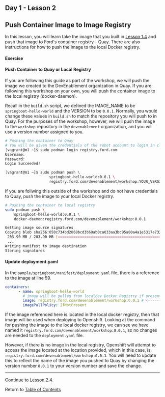 ## Day 1 - Lesson 2

## Push Container Image to Image Registry

In this lesson, you will learn take the image that you built in [Lesson 1.4](./lesson1.4.md) and push that image to Ford's container registry - Quay. There are also instructions for how to push the image to the local Docker registry. 

#### Exercise

<!--
Ensure you have your image already built before moving on. If you destroyed the VM or powered off your PC, you might have to run the build script again. 
```bash
[vagrant@m1 ~]$ sudo podman images | grep -E 'springboot-hello-world.*0.0.1' -c
1

#If this is 0, you must run the build script again
[vagrant@m1 ~]$ /home/vagrant/containers/springboot/image/build.sh
```
-->

<!--
#### Push container image to local registry

To keep this example simple and running locally, CaaS localdev is configured to pull the app's container image from a locally running Docker image registry included with localdev. You could similarly host the image on Ford's [image registry](https://registry.ford.com).

So push a copy of the container image you previously built (which was saved in the local Buildah/Podman registry) to the local Docker image registry. For example:

```bash
sudo podman push \
    springboot-hello-world:0.0.1 \
    docker-daemon:registry.ford.com/devenablement/springboot-hello-world:0.0.1

Getting image source signatures
Copying blob sha256:050c734bd2868bcd3b69ab0ca033aa3bc95a00a4a1e5317e732394e1c36ef59e
 203.90 MB / 203.90 MB [====================================================] 2s
 ...
Writing manifest to image destination
Storing signatures
```

You can confirm that the localdev docker registry now contains the `registry.ford.com/devenablement/springboot-hello-world` image.

```bash
docker images

REPOSITORY                                                TAG      IMAGE ID        CREATED          SIZE
registry.ford.com/devenablement/springboot-hello-world    0.0.1    a88663823aa4    11 minutes ago   506 MB
```
-->

#### Push Container to Quay or Local Registry

If you are following this guide as part of the workshop, we will push the image we created to the DevEnablement organization in Quay. If you are following this workshop on your own, you will push the container image to the local registry (docker-daemon). 

Recall in the `build.sh` script, we defined the IMAGE_NAME to be `springboot-hello-world` and the VERSION to be `0.0.1`. Normally, you would change these values in `build.sh` to match the repository you will push to in Quay. For the purposes of the workshop, however, we will push the image to the `workshop` repository in the `devenablement` organization, and you will use a version number assigned to you.

```bash
# Pushing the container to Quay
# You will be given the credentials of the robot account to login in class
[vagrant@m1 ~]$ sudo podman login registry.ford.com
Username:
Password:
Login Succeeded!

[vagrant@m1 ~]$ sudo podman push \
                    springboot-hello-world:0.0.1 \
                    registry.ford.com/devenablement/workshop:YOUR_VERSION_NUMBER
```

If you are follwing this outside of the workshop and do not have credentials to Quay, push the image to your local Docker registry. 

```bash
# Pushing the container to local registry
sudo podman push \
    springboot-hello-world:0.0.1 \
    docker-daemon:registry.ford.com/devenablement/workshop:0.0.1

Getting image source signatures
Copying blob sha256:050c734bd2868bcd3b69ab0ca033aa3bc95a00a4a1e5317e732394e1c36ef59e
 203.90 MB / 203.90 MB [====================================================] 2s
 ...
Writing manifest to image destination
Storing signatures
```

#### Update deployment.yaml

In the `sample/springboot/manifest/deployment.yaml` file, there is a reference to the image at line 59. 

```yaml
containers:
      - name: springboot-hello-world
        # image will be pulled from localdev Docker Registry if present
        image: registry.ford.com/devenablement/workshop:0.0.1 # <---------- Update version here
        imagePullPolicy: IfNotPresent
```

If the image referenced here is located in the local docker registry, then that image will be used when deploying to Openshift. Looking at the command for pushing the image to the local docker registry, we can see we have named it `registry.ford.com/devenablement/workshop:0.0.1`, so no changes are needed to the `deployment.yaml` file.

However, if there is no image in the local registry, Openshift will attempt to access the image located at the location provided, which in this case, is `registry.ford.com/devenablement/workshop:0.0.1`. You will need to update this to reflect the name of the image you pushed to Quay by changing the version number `0.0.1` to your version number and save the change.

<!--

#### Create app on CaaS

Now deploy the app to the localdev instance of CaaS. First we need to creat a new project. 

```bash
# Create a new project to hold the app and keep things organized.
oc new-project springboot-hello-world
```

If you are referencing in image in Quay and not the local docker registry, you need to first deploy your secrets to Openshift which are contained in the [pullsecret.yaml]() file. 

```bash
oc create -f /home/vagrant/containers/springboot/manifest/pullsecret.yaml
```

```bash
# Deploy the app.
oc create -f /home/vagrant/containers/springboot/manifest/deployment.yaml

# Check for any errors.
oc get all -l app=springboot-hello-world
```

Access the [Swagger UI](https://springboot-hello-world.app.oc.local/swagger-ui.html#/hello-controller) - in Chrome - to test the endpoint. It may take a minute for the app to build, so refresh the page to see the Swagger UI. 

<!---
The manifest created a deployment, replica set, and pod. You can get the pod IP address with the `oc describe` and curl an instance of the app with that IP address on port 8080.

```
$ oc describe pods
Name:               python-668c7fc9b-4s4pf
Namespace:          python
...
...
Start Time:         Mon, 25 Feb 2019 21:09:38 +0000
Annotations:        openshift.io/scc=restricted
Status:             Running
IP:                 10.131.80.60 <--------------------- IP of the python app
Controlled By:      ReplicaSet/python-668c7fc9b

$ curl --head 10.131.80.60:8080
HTTP/1.0 200 OK
Content-Type: text/html; charset=utf-8
Content-Length: 65
Server: Werkzeug/0.14.1 Python/2.7.13
Date: Mon, 25 Feb 2019 21:18:47 GMT
```

The app manifest also created a service in front of the pod. You can get the service IP address with `oc describe` and curl the service.

```
$ oc describe services
Name:              python
Namespace:         python
Labels:            app=python
Annotations:       <none>
Selector:          app=python
Type:              ClusterIP
IP:                172.30.112.202 <---------- The service IP
Port:              http  8080/TCP <---------- The service port
TargetPort:        8080/TCP
Endpoints:         10.131.80.60:8080 <------- Here's the backend IP again
Session Affinity:  None
Events:            <none>

$ curl --head 172.30.112.202:8080
HTTP/1.0 200 OK
Content-Type: text/html; charset=utf-8
Content-Length: 65
Server: Werkzeug/0.14.1 Python/2.7.13
Date: Mon, 25 Feb 2019 21:24:09 GMT
```
-->

<!--
The app manifest created a route object in front of the app. Show the route address with `oc get`.

```bash
[vagrant@m1 ~]$ oc get routes
NAME                    HOST/PORT                            PATH    SERVICES                 PORT   TERMINATION    WILDCARD
springboot-hello-world  springboot-hello-world.app.oc.local          springboot-hello-world   8080   edge/Redirect  None
```

Then curl the route as a test to see that the app is reachable. For example:

```bash
curl --head --insecure --location springboot-hello-world.app.oc.local/api/v1/hello

HTTP/1.1 302 Found
Cache-Control: no-cache
Content-length: 0
Location: https://springboot-hello-world.app.oc.local/api/v1/hello

HTTP/1.1 200
X-Request-Info: timestamp=1559133674; execution=1;
X-Application-Info: name=${spring.application.name}; version=unspecified;
...
Content-Length: 44
Date: Wed, 29 May 2019 12:41:14 GMT
Set-Cookie: 4f939fb11c90700077a542505da8476d=b79c4b7022647a05b55da5ac3545ec80; path=/; HttpOnly; Secure
```

There is a good bit going on with that curl command above; `--head` sends an HTTP HEAD instead of a GET (don't send back a body), `--insecure` is necessary on localdev because the certificate that is returned is self-signed (this will not be the case in Ford's production CaaS), `--location` causes curl to follow redirects and in this case an initial, unencrypted call is being redirected to HTTPS.

Feel free to view all of the objects associated with the app with `oc get` or use `oc describe` to review them in detail.

```bash
# List objects with label app=springboot-hello-world
oc get all -l app=springboot-hello-world

# Delete all objects with the springboot-hello-world label
oc delete all -l app=springboot-hello-world
```
-->
---  

Continue to [Lesson 2.4](./lesson2.4.md).

Return to [Table of Contents](https://github.ford.com/DevEnablement/caas-workshop/tree/workshop-reformat#agenda)
